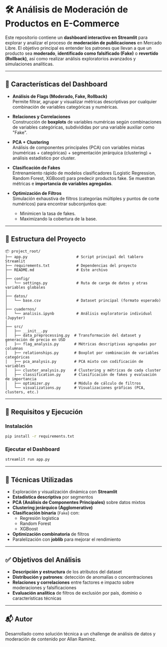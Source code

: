 # 🛠️ Análisis de Moderación de Productos en E-Commerce

Este repositorio contiene un **dashboard interactivo en Streamlit** para explorar y analizar el proceso de **moderación de publicaciones** en Mercado Libre. El objetivo principal es entender los patrones que llevan a que un producto sea **moderado**, **identificado como falsificado (Fake)** o **revertido (Rollback)**, así como realizar análisis exploratorios avanzados y simulaciones analíticas.

---

## 🚀 Características del Dashboard

- **Análisis de Flags (Moderado, Fake, Rollback)**  
  Permite filtrar, agrupar y visualizar métricas descriptivas por cualquier combinación de variables categóricas y numéricas.

- **Relaciones y Correlaciones**  
  Construcción de **boxplots** de variables numéricas según combinaciones de variables categóricas, subdivididas por una variable auxiliar como "Fake".

- **PCA + Clustering**  
  Análisis de componentes principales (PCA) con variables mixtas (numéricas + categóricas) + segmentación jerárquica (clustering) + análisis estadístico por cluster.

- **Clasificación de Fakes**  
  Entrenamiento rápido de modelos clasificadores (Logistic Regression, Random Forest, XGBoost) para predecir productos fake. Se muestran métricas e **importancia de variables agregadas**.

- **Optimización de Filtros**  
  Simulación exhaustiva de filtros (categorías múltiples y puntos de corte numéricos) para encontrar subconjuntos que:
  - Minimicen la tasa de fakes.
  - Maximizando la cobertura de la base.
---

## 📁 Estructura del Proyecto

```
📦 project_root/
├── app.py                      # Script principal del tablero Streamlit
├── requirements.txt            # Dependencias del proyecto
├── README.md                   # Este archivo
│
├── config/
│   └── settings.py             # Ruta de carga de datos y otras variables globales
│
├── datos/
│   └── base.csv                # Dataset principal (formato esperado)
│
├── cuadernos/
│   └── analisis.ipynb          # Análisis exploratorio individual (Jupyter)
│
├── src/
│   ├── __init__.py
│   ├── data_preprocessing.py  # Transformación del dataset y generación de precio en USD
│   ├── flag_analysis.py       # Métricas descriptivas agrupadas por columnas
│   ├── relationships.py       # Boxplot por combinación de variables categóricas
│   ├── pca_analysis.py        # PCA mixto con codificación de variables
│   ├── cluster_analysis.py    # Clustering y métricas de cada cluster
│   ├── classification.py      # Clasificación de fakes y evaluación de importancia
│   ├── optimizer.py           # Módulo de cálculo de filtros
│   └── visualizations.py      # Visualizaciones gráficas (PCA, clusters, etc.)
```

---

## 🧪 Requisitos y Ejecución

### Instalación

```bash
pip install -r requirements.txt
```

### Ejecutar el Dashboard

```bash
streamlit run app.py
```

---

## 🧠 Técnicas Utilizadas

- Exploración y visualización dinámica con **Streamlit**
- **Estadística descriptiva** por segmentos
- **PCA (Análisis de Componentes Principales)** sobre datos mixtos
- **Clustering jerárquico (Agglomerative)**
- **Clasificación binaria** (`Fake`) con:
  - Regresión logística
  - Random Forest
  - XGBoost
- **Optimización combinatoria** de filtros
- Paralelización con **joblib** para mejorar el rendimiento

---

## ✅ Objetivos del Análisis

- **Descripción y estructura** de los atributos del dataset
- **Distribución y patrones**: detección de anomalías o concentraciones
- **Relaciones y correlaciones** entre factores e impacto sobre moderaciones y falsificaciones
- **Evaluación analítica** de filtros de exclusión por país, dominio o características técnicas

---

## 📬 Autor

Desarrollado como solución técnica a un challenge de análisis de datos y moderación de contenido por Allan Ramirez.

